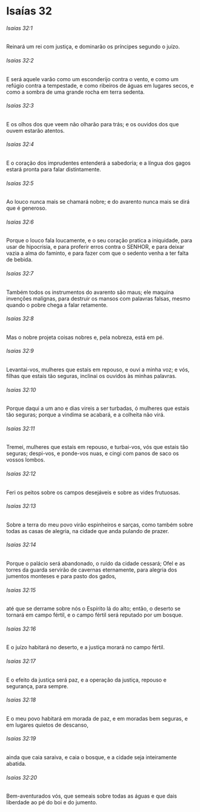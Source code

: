 # Isaías 32

###### Isaías 32:1

Reinará um rei com justiça, e dominarão os príncipes segundo o juízo.

###### Isaías 32:2

E será aquele varão como um esconderijo contra o vento, e como um refúgio contra a tempestade, e como ribeiros de águas em lugares secos, e como a sombra de uma grande rocha em terra sedenta.

###### Isaías 32:3

E os olhos dos que veem não olharão para trás; e os ouvidos dos que ouvem estarão atentos.

###### Isaías 32:4

E o coração dos imprudentes entenderá a sabedoria; e a língua dos gagos estará pronta para falar distintamente.

###### Isaías 32:5

Ao louco nunca mais se chamará nobre; e do avarento nunca mais se dirá que é generoso.

###### Isaías 32:6

Porque o louco fala loucamente, e o seu coração pratica a iniquidade, para usar de hipocrisia, e para proferir erros contra o SENHOR, e para deixar vazia a alma do faminto, e para fazer com que o sedento venha a ter falta de bebida.

###### Isaías 32:7

Também todos os instrumentos do avarento são maus; ele maquina invenções malignas, para destruir os mansos com palavras falsas, mesmo quando o pobre chega a falar retamente.

###### Isaías 32:8

Mas o nobre projeta coisas nobres e, pela nobreza, está em pé.

###### Isaías 32:9

Levantai-vos, mulheres que estais em repouso, e ouvi a minha voz; e vós, filhas que estais tão seguras, inclinai os ouvidos às minhas palavras.

###### Isaías 32:10

Porque daqui a um ano e dias vireis a ser turbadas, ó mulheres que estais tão seguras; porque a vindima se acabará, e a colheita não virá.

###### Isaías 32:11

Tremei, mulheres que estais em repouso, e turbai-vos, vós que estais tão seguras; despi-vos, e ponde-vos nuas, e cingi com panos de saco os vossos lombos.

###### Isaías 32:12

Feri os peitos sobre os campos desejáveis e sobre as vides frutuosas.

###### Isaías 32:13

Sobre a terra do meu povo virão espinheiros e sarças, como também sobre todas as casas de alegria, na cidade que anda pulando de prazer.

###### Isaías 32:14

Porque o palácio será abandonado, o ruído da cidade cessará; Ofel e as torres da guarda servirão de cavernas eternamente, para alegria dos jumentos monteses e para pasto dos gados,

###### Isaías 32:15

até que se derrame sobre nós o Espírito lá do alto; então, o deserto se tornará em campo fértil, e o campo fértil será reputado por um bosque.

###### Isaías 32:16

E o juízo habitará no deserto, e a justiça morará no campo fértil.

###### Isaías 32:17

E o efeito da justiça será paz, e a operação da justiça, repouso e segurança, para sempre.

###### Isaías 32:18

E o meu povo habitará em morada de paz, e em moradas bem seguras, e em lugares quietos de descanso,

###### Isaías 32:19

ainda que caia saraiva, e caia o bosque, e a cidade seja inteiramente abatida.

###### Isaías 32:20

Bem-aventurados vós, que semeais sobre todas as águas e que dais liberdade ao pé do boi e do jumento.

